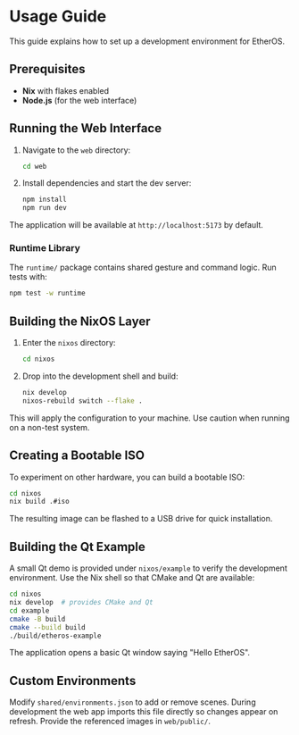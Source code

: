 # Usage Guide

This guide explains how to set up a development environment for EtherOS.

## Prerequisites

- **Nix** with flakes enabled
- **Node.js** (for the web interface)

## Running the Web Interface

1. Navigate to the `web` directory:
   ```bash
   cd web
   ```
2. Install dependencies and start the dev server:
   ```bash
   npm install
   npm run dev
   ```

The application will be available at `http://localhost:5173` by default.

### Runtime Library

The `runtime/` package contains shared gesture and command logic. Run tests with:

```bash
npm test -w runtime
```

## Building the NixOS Layer

1. Enter the `nixos` directory:
   ```bash
   cd nixos
   ```
2. Drop into the development shell and build:
   ```bash
   nix develop
   nixos-rebuild switch --flake .
   ```

This will apply the configuration to your machine. Use caution when running on a non-test system.

## Creating a Bootable ISO

To experiment on other hardware, you can build a bootable ISO:

```bash
cd nixos
nix build .#iso
```

The resulting image can be flashed to a USB drive for quick installation.

## Building the Qt Example

A small Qt demo is provided under `nixos/example` to verify the development
environment. Use the Nix shell so that CMake and Qt are available:

```bash
cd nixos
nix develop  # provides CMake and Qt
cd example
cmake -B build
cmake --build build
./build/etheros-example
```

The application opens a basic Qt window saying "Hello EtherOS".

## Custom Environments

Modify `shared/environments.json` to add or remove scenes. During development
the web app imports this file directly so changes appear on refresh. Provide the
referenced images in `web/public/`.
